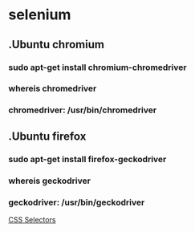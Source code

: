 # selenium

## .Ubuntu chromium
### sudo apt-get install chromium-chromedriver
### whereis chromedriver
### chromedriver: /usr/bin/chromedriver

## .Ubuntu firefox
### sudo apt-get install firefox-geckodriver
### whereis geckodriver
### geckodriver: /usr/bin/geckodriver

[CSS Selectors](https://www.w3schools.com/cssref/css_selectors.asp)

